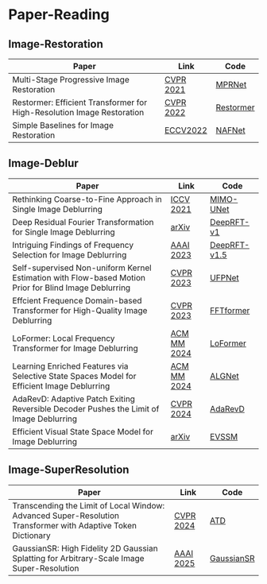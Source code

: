 # Paper-Reading

## Image-Restoration
| Paper | Link | Code |
| - | - | - | 
| Multi-Stage Progressive Image Restoration | [CVPR 2021](https://arxiv.org/abs/2102.02808) | [MPRNet](https://github.com/swz30/MPRNet) |
| Restormer: Efficient Transformer for High-Resolution Image Restoration | [CVPR 2022](https://arxiv.org/abs/2111.09881) | [Restormer](https://github.com/swz30/Restormer) |
| Simple Baselines for Image Restoration | [ECCV2022](https://arxiv.org/abs/2407.18046)      | [NAFNet](https://github.com/megvii-research/NAFNet) |

## Image-Deblur

| Paper | Link | Code |
| - | - | - | 
| Rethinking Coarse-to-Fine Approach in Single Image Deblurring | [ICCV 2021](https://arxiv.org/abs/2108.05054) | [MIMO-UNet](https://github.com/chosj95/MIMO-UNet) |
| Deep Residual Fourier Transformation for Single Image Deblurring | [arXiv](https://arxiv.org/abs/2111.11745v1)                        | [DeepRFT-v1](https://github.com/INVOKERer/DeepRFT) |
| Intriguing Findings of Frequency Selection for Image Deblurring | [AAAI 2023](https://ojs.aaai.org/index.php/AAAI/article/view/25281) | [DeepRFT-v1.5](https://github.com/INVOKERer/DeepRFT/tree/AAAI2023) |
| Self-supervised Non-uniform Kernel Estimation with Flow-based Motion Prior for Blind Image Deblurring | [CVPR 2023](https://openaccess.thecvf.com/content/CVPR2023/papers/Fang_Self-Supervised_Non-Uniform_Kernel_Estimation_With_Flow-Based_Motion_Prior_for_Blind_CVPR_2023_paper.pdf) | [UFPNet](https://github.com/Fangzhenxuan/UFPDeblur) |
| Effcient Frequence Domain-based Transformer for High-Quality Image Deblurring | [CVPR 2023](https://openaccess.thecvf.com/content/CVPR2023/papers/Kong_Efficient_Frequency_Domain-Based_Transformers_for_High-Quality_Image_Deblurring_CVPR_2023_paper.pdf) | [FFTformer](https://github.com/kkkls/FFTformer) |
| LoFormer: Local Frequency Transformer for Image Deblurring | [ACM MM 2024](https://arxiv.org/abs/2407.16993)                             | [LoFormer](https://github.com/INVOKERer/LoFormer) |
| Learning Enriched Features via Selective State Spaces Model for Efficient Image Deblurring | [ACM MM 2024](https://arxiv.org/pdf/2403.20106) | [ALGNet](https://github.com/Tombs98/ALGNet)|
| AdaRevD: Adaptive Patch Exiting Reversible Decoder Pushes the Limit of Image Deblurring | [CVPR 2024](https://arxiv.org/abs/2406.09135)  | [AdaRevD](https://github.com/INVOKERer/AdaRevD) |
| Efficient Visual State Space Model for Image Deblurring | [arXiv](https://arxiv.org/pdf/2403.20106) | [EVSSM](https://github.com/kkkls/EVSSM)|


## Image-SuperResolution
| Paper | Link | Code |
| - | - | - | 
| Transcending the Limit of Local Window: Advanced Super-Resolution Transformer with Adaptive Token Dictionary | [CVPR 2024](https://arxiv.org/abs/2401.08209) | [ATD](https://github.com/LabShuHangGU/Adaptive-Token-Dictionary) |
| GaussianSR: High Fidelity 2D Gaussian Splatting for Arbitrary-Scale Image Super-Resolution | [AAAI 2025](https://arxiv.org/abs/2407.18046) | [GaussianSR](https://github.com/tljxyys/GaussianSR) |

